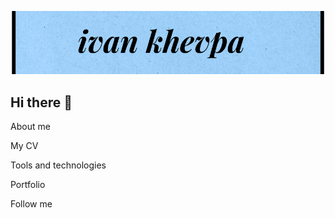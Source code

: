 ![Header](https://github.com/ivankhevpa/ivankhevpa/blob/main/assets/header.png)

## Hi there 👋

About me

My CV

Tools and technologies

Portfolio

Follow me